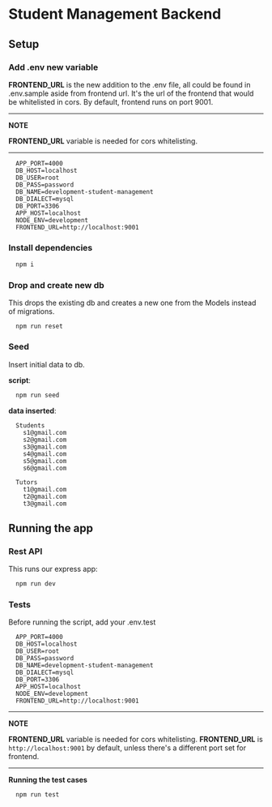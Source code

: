 # Student Management Backend

## Setup

### Add .env new variable
**FRONTEND_URL** is the new addition to the .env file, all could be found in .env.sample aside from frontend url.
It's the url of the frontend that would be whitelisted in cors. By default, frontend runs on port 9001.

---
**NOTE**

  __FRONTEND_URL__ variable is needed for cors whitelisting.

---
```
  APP_PORT=4000
  DB_HOST=localhost
  DB_USER=root
  DB_PASS=password
  DB_NAME=development-student-management
  DB_DIALECT=mysql
  DB_PORT=3306
  APP_HOST=localhost
  NODE_ENV=development
  FRONTEND_URL=http://localhost:9001
```

### Install dependencies
```javascript
  npm i
```

### Drop and create new db
This drops the existing db and creates a new one from the Models instead of migrations.
```
  npm run reset
```

### Seed
Insert initial data to db.

**script**:
```javascript
  npm run seed
```

**data inserted**:
```
  Students
    s1@gmail.com
    s2@gmail.com
    s3@gmail.com
    s4@gmail.com
    s5@gmail.com
    s6@gmail.com
  
  Tutors
    t1@gmail.com
    t2@gmail.com
    t3@gmail.com
```


## Running the app


### Rest API
This runs our express app:

```javascript
  npm run dev
```

### Tests
Before running the script, add your .env.test
```
  APP_PORT=4000
  DB_HOST=localhost
  DB_USER=root
  DB_PASS=password
  DB_NAME=development-student-management
  DB_DIALECT=mysql
  DB_PORT=3306
  APP_HOST=localhost
  NODE_ENV=development
  FRONTEND_URL=http://localhost:9001
```

---
**NOTE**

  __FRONTEND_URL__ variable is needed for cors whitelisting.
  __FRONTEND_URL__ is ```http://localhost:9001``` by default, unless there's a different port set for frontend.

---

**Running the test cases**
```javascript
  npm run test
```
